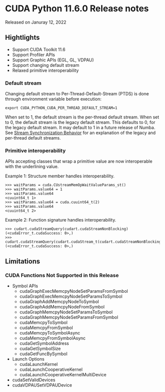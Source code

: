 # CUDA Python 11.6.0 Release notes

Released on Januray 12, 2022

## Hightlights
- Support CUDA Toolkit 11.6
- Support Profiler APIs
- Support Graphic APIs (EGL, GL, VDPAU)
- Support changing default stream
- Relaxed primitive interoperability

### Default stream

Changing default stream to Per-Thread-Default-Stream (PTDS) is done through environment variable before execution:

```{code-block} shell
export CUDA_PYTHON_CUDA_PER_THREAD_DEFAULT_STREAM=1
```

When set to 1, the default stream is the per-thread default stream. When set to 0, the default stream is the legacy default stream. This defaults to 0, for the legacy default stream. It may default to 1 in a future release of Numba. See [Stream Synchronization Behavior](https://docs.nvidia.com/cuda/cuda-runtime-api/stream-sync-behavior.html) for an explanation of the legacy and per-thread default streams.

### Primitive interoperability

APIs accepting classes that wrap a primitive value are now interoperable with the underlining value.

Example 1: Structure member handles interoperability.

```{code-block} python
>>> waitParams = cuda.CUstreamMemOpWaitValueParams_st()
>>> waitParams.value64 = 1
>>> waitParams.value64
<cuuint64_t 1>
>>> waitParams.value64 = cuda.cuuint64_t(2)
>>> waitParams.value64
<cuuint64_t 2>
```

Example 2: Function signature handles interoperability.

```{code-block} python
>>> cudart.cudaStreamQuery(cudart.cudaStreamNonBlocking)
(<cudaError_t.cudaSuccess: 0>,)
>>> cudart.cudaStreamQuery(cudart.cudaStream_t(cudart.cudaStreamNonBlocking))
(<cudaError_t.cudaSuccess: 0>,)
```

## Limitations

### CUDA Functions Not Supported in this Release

- Symbol APIs
    - cudaGraphExecMemcpyNodeSetParamsFromSymbol
    - cudaGraphExecMemcpyNodeSetParamsToSymbol
    - cudaGraphAddMemcpyNodeToSymbol
    - cudaGraphAddMemcpyNodeFromSymbol
    - cudaGraphMemcpyNodeSetParamsToSymbol
    - cudaGraphMemcpyNodeSetParamsFromSymbol
    - cudaMemcpyToSymbol
    - cudaMemcpyFromSymbol
    - cudaMemcpyToSymbolAsync
    - cudaMemcpyFromSymbolAsync
    - cudaGetSymbolAddress
    - cudaGetSymbolSize
    - cudaGetFuncBySymbol
- Launch Options
    - cudaLaunchKernel
    - cudaLaunchCooperativeKernel
    - cudaLaunchCooperativeKernelMultiDevice
- cudaSetValidDevices
- cudaVDPAUSetVDPAUDevice

```{note} Deprecated APIs are removed from tracking
```
